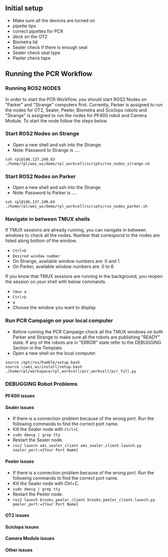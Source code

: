 
## Initial setup 
- Make sure all the devices are turned on
- pipette tips
- correct pipettes for PCR
- deck on the OT2
- Biometra lid
- Sealer check if there is enough seal
- Sealer check seal type
- Peeler check tape

## Running the PCR Workflow

### Running ROS2 NODES
In order to start the PCR Workflow, you should start ROS2 Nodes on "Parker" and "Strange" computers first. Currently, Parker is assigned to run the nodes for OT2, Sealer, Peeler, Biometra and Sciclops robots and "Strange" is assigned to run the nodes for PF400 robot and Camera Module. To start the node follow the steps below.
### Start ROS2 Nodes on Strange
- Open a new shell and ssh into the Strange.
- Note: Password to Strange is ....

```
ssh rpl@146.137.240.63
./home/rpl/wei_ws/demo/rpl_workcell/scripts/run_nodes_strange.sh
```
### Start ROS2 Nodes on Parker
- Open a new shell and ssh into the Strange
- Note: Password to Parker is ....

```
ssh rpl@146.137.240.64
./home/rpl/wei_ws/demo/rpl_workcell/scripts/run_nodes_parker.sh
```

### Navigate in between TMUX shells
If TMUX sessions are already running, you can navigate in between windows to check all the nodes. Number that correspond to the nodes are listed along bottom of the window.
- `Ctrl+b` 
- `Desired window number`
- On Strange, available window numbers are: 0 and 1 
- On Parker, available window numbers are: 0 to 6 

If you know that TMUX sessions are running in the background, you reopen the session on your shell with below commands.

- `tmux a`
- `Ctrl+b`
- `w`
- Choose the window you want to display
### Run PCR Campaign on your local computer
- Before running the PCR Campaign check all the TMUX windows on both Parker and Strange to make sure all the robots are publishing "READY" state. If any of the robots are in "ERROR" state refer to the DEBUGGING Section in the Template. 
- Open a new shell on the local computer.
```
source /opt/ros/humble/setup.bash  
source ~/wei_ws/install/setup.bash
./home/rpl/workspace/rpl_workcell/pcr_workcell/pcr_full.py
```

### DEBUGGING Robot Problems

#### PF400 issues
#### Sealer issues
- If there is a connection problem because of the wrong port. Run the following commands to find the correct port name.
- Kill the Sealer node with `Ctrl+C`.
- `sudo dmesg | grep tty`
- Restart the Sealer node.
- `ros2 launch a4s_sealer_client a4s_sealer_client.launch.py sealer_port:={Your Port Name}` 
#### Peeler issues
- If there is a connection problem because of the wrong port. Run the following commands to find the correct port name.
- Kill the Sealer node with Ctrl+C.
- `sudo dmesg | grep tty`
- Restart the Peeler node.
- `ros2 launch brooks_peeler_client brooks_peeler_client.launch.py peeler_port:={Your Port Name}`
#### OT2 issues
#### Sciclops issues
#### Camera Module issues

#### Other issues